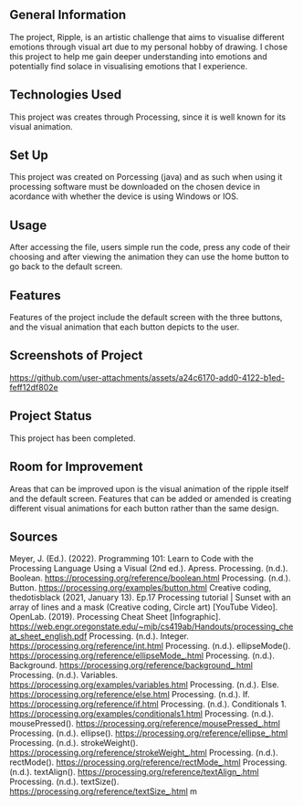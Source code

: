 ## General Information
The project, Ripple, is an artistic challenge that aims to visualise different emotions through visual art due to my personal hobby of drawing. I chose this project to help me gain deeper understanding into emotions and potentially find solace in visualising emotions that I experience. 
## Technologies Used 
This project was creates through Processing, since it is well known for its visual animation.
## Set Up
This project was created on Porcessing (java) and as such when using it processing software must be downloaded on the chosen device in acordance with whether the device is using Windows or IOS. 
## Usage
After accessing the file, users simple run the code, press any code of their choosing and after viewing the animation they can use the home button to go back to the default screen. 
## Features
Features of the project include the default screen with the three buttons, and the visual animation that each button depicts to the user.
## Screenshots of Project 
https://github.com/user-attachments/assets/a24c6170-add0-4122-b1ed-feff12df802e
## Project Status
This project has been completed. 
## Room for Improvement
Areas that can be improved upon is the visual animation of the ripple itself and the default screen. Features that can be added or amended is creating different visual animations for each button rather than the same design. 
## Sources 
Meyer, J. (Ed.). (2022). Programming 101: Learn to Code with the Processing Language Using a Visual (2nd ed.). Apress. 
Processing. (n.d.). Boolean. https://processing.org/reference/boolean.html 
Processing. (n.d.). Button. https://processing.org/examples/button.html 
Creative coding, thedotisblack (2021, January 13). Ep.17 Processing tutorial | Sunset with an array of lines and a mask (Creative coding, Circle art) [YouTube Video]. 
OpenLab. (2019). Processing Cheat Sheet [Infographic]. https://web.engr.oregonstate.edu/~mjb/cs419ab/Handouts/processing_cheat_sheet_english.pdf 
Processing. (n.d.). Integer. https://processing.org/reference/int.html 
Processing. (n.d.). ellipseMode(). https://processing.org/reference/ellipseMode_.html
Processing. (n.d.). Background. https://processing.org/reference/background_.html
Processing. (n.d.). Variables. https://processing.org/examples/variables.html
Processing. (n.d.). Else. https://processing.org/reference/else.html
Processing. (n.d.). If. https://processing.org/reference/if.html
Processing. (n.d.). Conditionals 1. https://processing.org/examples/conditionals1.html
Processing. (n.d.). mousePressed(). https://processing.org/reference/mousePressed_.html
Processing. (n.d.). ellipse(). https://processing.org/reference/ellipse_.html
Processing. (n.d.). strokeWeight(). https://processing.org/reference/strokeWeight_.html
Processing. (n.d.). rectMode(). https://processing.org/reference/rectMode_.html 
Processing. (n.d.). textAlign(). https://processing.org/reference/textAlign_.html
Processing. (n.d.). textSize(). https://processing.org/reference/textSize_.html
m
